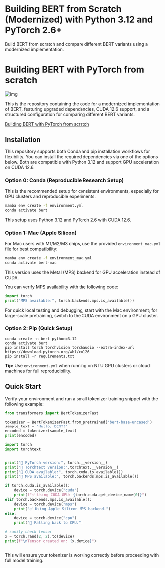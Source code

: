 # Building BERT from Scratch (Modernized) with Python 3.12 and PyTorch 2.6+

Build BERT from scratch and compare different BERT variants using a modernized implementation.

# Building BERT with PyTorch from scratch

![img](https://uploads-ssl.webflow.com/60100d26d33c7cce48258afd/6244769a9ec65d641e367414_BERT%20with%20PyTorch.png)

This is the repository containing the code for a modernized implementation of BERT, featuring upgraded dependencies, CUDA 12.6 support, and a structured configuration for comparing different BERT variants.

[Building BERT with PyTorch from scratch](https://coaxsoft.com/blog/building-bert-with-pytorch-from-scratch)

## Installation

This repository supports both Conda and pip installation workflows for flexibility. You can install the required dependencies via one of the options below. Both are compatible with Python 3.12 and support GPU acceleration on CUDA 12.6.

### Option 0: Conda (Reproducible Research Setup)

This is the recommended setup for consistent environments, especially for GPU clusters and reproducible experiments.

```bash
mamba env create -f environment.yml
conda activate bert
```

This setup uses Python 3.12 and PyTorch 2.6 with CUDA 12.6.

### Option 1: Mac (Apple Silicon)

For Mac users with M1/M2/M3 chips, use the provided `environment_mac.yml` file for best compatibility:

```bash
mamba env create -f environment_mac.yml
conda activate bert-mac
```

This version uses the Metal (MPS) backend for GPU acceleration instead of CUDA.

You can verify MPS availability with the following code:

```python
import torch
print("MPS available:", torch.backends.mps.is_available())
```

For quick local testing and debugging, start with the Mac environment; for large-scale pretraining, switch to the CUDA environment on a GPU cluster.

### Option 2: Pip (Quick Setup)

```shell
conda create -n bert python=3.12
conda activate bert
pip install torch torchvision torchaudio --extra-index-url https://download.pytorch.org/whl/cu126
pip install -r requirements.txt
```

**Tip:** Use `environment.yml` when running on NTU GPU clusters or cloud machines for full reproducibility.

## Quick Start

Verify your environment and run a small tokenizer training snippet with the following example:

```python
from transformers import BertTokenizerFast

tokenizer = BertTokenizerFast.from_pretrained('bert-base-uncased')
sample_text = "Hello, BERT!"
encoded = tokenizer(sample_text)
print(encoded)
```
```python
import torch
import torchtext


print("🔹 PyTorch version:", torch.__version__)
print("🔹 Torchtext version:",torchtext.__version__)
print("🔹 CUDA available:", torch.cuda.is_available())
print("🔹 MPS available:", torch.backends.mps.is_available())

if torch.cuda.is_available():
    device = torch.device("cuda")
    print(f"✅ Using CUDA GPU: {torch.cuda.get_device_name(0)}")
elif torch.backends.mps.is_available():
    device = torch.device("mps")
    print("✅ Using Apple Silicon MPS backend.")
else:
    device = torch.device("cpu")
    print("🧠 Falling back to CPU.")

# sanity check tensor
x = torch.rand(2, 2).to(device)
print(f"\nTensor created on: {x.device}")



```

This will ensure your tokenizer is working correctly before proceeding with full model training.
